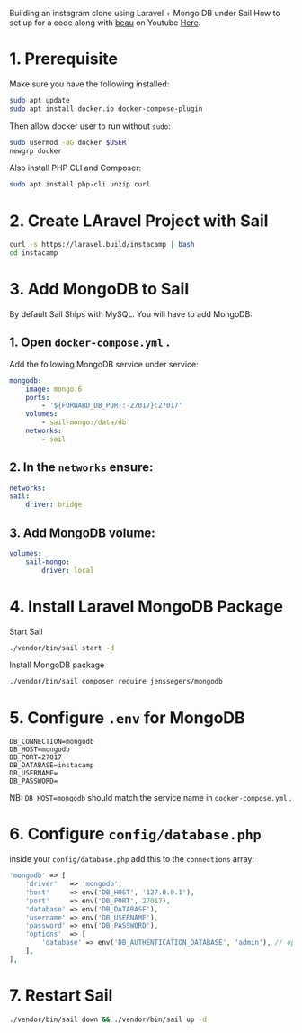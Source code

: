 Building an instagram clone using Laravel + Mongo DB under Sail How to set up for a code along with [beau](https://www.youtube.com/@beau) on Youtube [Here](https://youtu.be/VK-2j5CNsvM?si=SR-kJnoIc5p3kplv).

# 1. Prerequisite
Make sure you have the following installed:
```bash
sudo apt update
sudo apt install docker.io docker-compose-plugin
```

Then allow docker user to run without `sudo`:
```bash
sudo usermod -aG docker $USER
newgrp docker
```
Also install PHP CLI and Composer:
```bash
sudo apt install php-cli unzip curl
```

# 2. Create LAravel Project with Sail
```bash
curl -s https://laravel.build/instacamp | bash
cd instacamp
```

# 3. Add MongoDB to Sail
By default Sail Ships with MySQL. You will have to add MongoDB:
## 1. Open `docker-compose.yml` .
Add the following MongoDB service under service:

```yaml
mongodb:
    image: mongo:6
    ports:
        - '${FORWARD_DB_PORT:-27017}:27017'
    volumes:
        - sail-mongo:/data/db
    networks:
        - sail
```

## 2. In the `networks` ensure:
```yaml
networks:
sail:
    driver: bridge
```
## 3. Add MongoDB volume:

```yaml
volumes:
    sail-mongo:
        driver: local
```

# 4. Install Laravel MongoDB Package
Start Sail
```bash
./vendor/bin/sail start -d
```
Install MongoDB package
```bash
./vendor/bin/sail composer require jenssegers/mongodb
```
# 5. Configure `.env` for MongoDB
```env
DB_CONNECTION=mongodb
DB_HOST=mongodb
DB_PORT=27017
DB_DATABASE=instacamp
DB_USERNAME=
DB_PASSWORD=
```
NB: `DB_HOST=mongodb` should match the service name in `docker-compose.yml` .

# 6. Configure `config/database.php`
inside your `config/database.php` add this to the `connections` array:
```php
'mongodb' => [
    'driver'   => 'mongodb',
    'host'     => env('DB_HOST', '127.0.0.1'),
    'port'     => env('DB_PORT', 27017),
    'database' => env('DB_DATABASE'),
    'username' => env('DB_USERNAME'),
    'password' => env('DB_PASSWORD'),
    'options'  => [
        'database' => env('DB_AUTHENTICATION_DATABASE', 'admin'), // optional
    ],
],
```
# 7. Restart Sail
```bash
./vendor/bin/sail down && ./vendor/bin/sail up -d
```
 